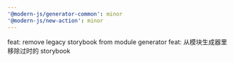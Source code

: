 ```yaml
---
'@modern-js/generator-common': minor
'@modern-js/new-action': minor
---
```


feat: remove legacy storybook from module generator
feat: 从模块生成器里移除过时的 storybook
